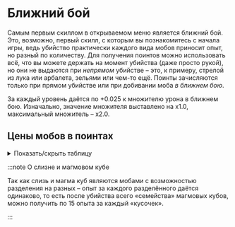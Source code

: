 # Ближний бой

Самым первым скиллом в открываемом меню является ближний бой. Это, возможно, первый скилл, с которым вы познакомитесь с начала игры, ведь убийство практически каждого вида мобов приносит опыт, но разный по количеству. Для получения поинтов можно использовать всё, что вы можете держать на момент убийства (даже просто рукой), но они не выдаются при _непрямом_ убийстве – это, к примеру, стрелой из лука или арбалета, зельями или чем-то ещё. Поинты зачисляются только при прямом убийстве или при добивании моба _в ближнем бою_.

За каждый уровень даётся по +0.025 к множителю урона в ближнем бою. Изначально, значение множителя выставлено на х1.0, максимальный множитель – х2.0.

## Цены мобов в поинтах

<details>
  <summary>Показать/скрыть таблицу</summary>
  <div>
    <table>
      <thead>
        <tr>
          <th>Моб</th>
          <th>Цена в поинтах</th>
        </tr>
      </thead>
      <tbody>
        <tr>
          <th>Летучая мышь</th>
          <th>1</th>
        </tr>
        <tr>
          <th>Треска</th>
          <th>1</th>
        </tr>
        <tr>
          <th>Рыба фугу</th>
          <th>1</th>
        </tr>
        <tr>
          <th>Лосось</th>
          <th>1</th>
        </tr>
        <tr>
          <th>Тропическая рыба</th>
          <th>1</th>
        </tr>
        <tr>
          <th>Курица</th>
          <th>3</th>
        </tr>
        <tr>
          <th>Эндермен</th>
          <th>3</th>
        </tr>
        <tr>
          <th>Кролик</th>
          <th>4</th>
        </tr>
        <tr>
          <th>Корова</th>
          <th>5</th>
        </tr>
        <tr>
          <th>Лошадь</th>
          <th>5</th>
        </tr>
        <tr>
          <th>Лама</th>
          <th>5</th>
        </tr>
        <tr>
          <th>Грибная корова</th>
          <th>5</th>
        </tr>
        <tr>
          <th>Овца</th>
          <th>5</th>
        </tr>
        <tr>
          <th>Лавомерка</th>
          <th>5</th>
        </tr>
        <tr>
          <th>Чешуйница</th>
          <th>7</th>
        </tr>
        <tr>
          <th>Спрут</th>
          <th>7</th>
        </tr>
        <tr>
          <th>Вредина</th>
          <th>7</th>
        </tr>
        <tr>
          <th>Крипер</th>
          <th>10</th>
        </tr>
        <tr>
          <th>Утопленник</th>
          <th>10</th>
        </tr>
        <tr>
          <th>Эндермит</th>
          <th>10</th>
        </tr>
        <tr>
          <th>Кадавр</th>
          <th>10</th>
        </tr>
        <tr>
          <th>Свинья</th>
          <th>10</th>
        </tr>
        <tr>
          <th>Пиглин</th>
          <th>10</th>
        </tr>
        <tr>
          <th>Скелет</th>
          <th>10</th>
        </tr>
        <tr>
          <th>Слизень</th>
          <th>10</th>
        </tr>
        <tr>
          <th>Паук</th>
          <th>10</th>
        </tr>
        <tr>
          <th>Разбойник</th>
          <th>10</th>
        </tr>
        <tr>
          <th>Зомби</th>
          <th>10</th>
        </tr>
        <tr>
          <th>Крестьянин-зомби</th>
          <th>10</th>
        </tr>
        <tr>
          <th>Хоглин</th>
          <th>12</th>
        </tr>
        <tr>
          <th>Фантом</th>
          <th>12</th>
        </tr>
        <tr>
          <th>Ведьма</th>
          <th>12</th>
        </tr>
        <tr>
          <th>Зомбифицированный пиглин</th>
          <th>12</th>
        </tr>
        <tr>
          <th>Зимогор</th>
          <th>12</th>
        </tr>
        <tr>
          <th>Всполох</th>
          <th>15</th>
        </tr>
        <tr>
          <th>Призыватель</th>
          <th>15</th>
        </tr>
        <tr>
          <th>Гаст</th>
          <th>15</th>
        </tr>
        <tr>
          <th>Страж</th>
          <th>15</th>
        </tr>
        <tr>
          <th>Магмовый куб</th>
          <th>15</th>
        </tr>
        <tr>
          <th>Шалкер</th>
          <th>15</th>
        </tr>
        <tr>
          <th>Поборник</th>
          <th>15</th>
        </tr>
        <tr>
          <th>Визер-скелет</th>
          <th>15</th>
        </tr>
        <tr>
          <th>Зоглин</th>
          <th>15</th>
        </tr>
        <tr>
          <th>Разоритель</th>
          <th>25</th>
        </tr>
        <tr>
          <th>Древний страж</th>
          <th>50</th>
        </tr>
        <tr>
          <th>Иссушитель</th>
          <th>400</th>
        </tr>
        <tr>
          <th>Эндер-дракон</th>
          <th>500</th>
        </tr>
      </tbody>
    </table>
  </div>
</details>

:::note О слизне и магмовом кубе

Так как слизь и магма куб являются мобами с возможностью разделения на разных – опыт за каждого разделённого даётся одинаково, то есть после убийства всего «семейства» магмовых кубов, можно получить по 15 опыта за каждый «кусочек».

:::